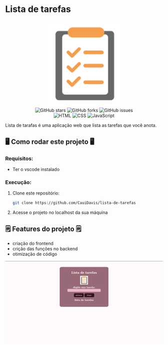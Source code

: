 # Lista de tarefas

<div align="center">
<img src="https://github.com/CauiDavis/lista-de-tarefas/raw/main/images/Tasks.png" width="250" />

<div data-badges>
  <img src="https://img.shields.io/github/stars/CauiDavis/lista-de-tarefas?style=for-the-badge" alt="GitHub stars" />
  <img src="https://img.shields.io/github/forks/CauiDavis/lista-de-tarefas?style=for-the-badge" alt="GitHub forks" />
  <img src="https://img.shields.io/github/issues/CauiDavis/lista-de-tarefas?style=for-the-badge" alt="GitHub issues" />
</div>

<div data-badges>
  <img src="https://img.shields.io/badge/HTML5-E34F26?style=for-the-badge&logo=html5&logoColor=white" alt="HTML" />
  <img src="https://img.shields.io/badge/CSS3-1572B6?style=for-the-badge&logo=css3&logoColor=white" alt="CSS" />
  <img src="https://img.shields.io/badge/JavaScript-F7DF1E?style=for-the-badge&logo=JavaScript&logoColor=white" alt="JavaScript" />
</div>
</div>

Lista de tarafas é uma aplicação web que lista as tarefas que você anota.

## 🖥️ Como rodar este projeto 🖥️

### Requisitos:

- Ter o vscode instalado

### Execução:

1. Clone este repositório:

   ```sh
   git clone https://github.com/CauiDavis/lista-de-tarefas
   ```

2. Acesse o projeto no localhost da sua máquina

## 🗒️ Features do projeto 🗒️

- criação do frontend
- crição das funções no backend
- otimização de código
<div align="center">
  <img src="https://github.com/CauiDavis/lista-de-tarefas/raw/main/images/lista-de-tarefas.png" width="1000"/>
<div/>
